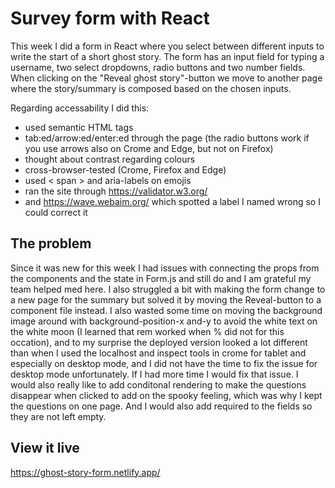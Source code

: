 # Survey form with React

This week I did a form in React where you select between different inputs to write the start of a short ghost story. 
The form has an input field for typing a username, two select dropdowns, radio buttons and two number fields.
When clicking on the "Reveal ghost story"-button we move to another page where the story/summary is composed based on the chosen inputs.  

Regarding accessability I did this: 
- used semantic HTML tags
- tab:ed/arrow:ed/enter:ed through the page (the radio buttons work if you use arrows also on Crome and Edge, but not on Firefox)
- thought about contrast regarding colours 
- cross-browser-tested (Crome, Firefox and Edge)
- used < span > and aria-labels on emojis
- ran the site through https://validator.w3.org/ 
- and https://wave.webaim.org/ which spotted a label I named wrong so I could correct it

## The problem
Since it was new for this week I had issues with connecting the props from the components and the state in Form.js and still do and I am grateful my team helped med here. I also struggled a bit with making the form change to a new page for the summary but solved it by moving the Reveal-button to a component file instead. 
I also wasted some time on moving the background image around with background-position-x and-y to avoid the white text on the white moon (I learned that rem worked when % did not for this occation), and to my surprise the deployed version looked a lot different than when I used the localhost and inspect tools in crome for tablet and especially on desktop mode, and I did not have the time to fix the issue for desktop mode unfortunately.
If I had more time I would fix that issue. 
I would also really like to add conditonal rendering to make the questions disappear when clicked to add on the spooky feeling, which was why I kept the questions on one page. 
And I would also add required to the fields so they are not left empty. 

## View it live

https://ghost-story-form.netlify.app/
